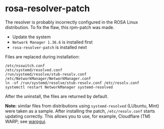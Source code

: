 # rosa-resolver-patch
The resolver is probably incorrectly configured in the ROSA Linux distribution. To fix the flaw, this rpm-patch was made.
+ Update the system
+ `Network Manager 1.36.6` is installed first
+ `rosa-resolver-patch` is installed next  

Files are replaced during installation:
```
/etc/nsswitch.conf
/etc/systemd/resolved.conf
/run/systemd/resolve/stub-resolv.conf
/etc/NetworkManager/NetworkManager.conf
ln -sf /run/systemd/resolve/stub-resolv.conf /etc/resolv.conf
systemctl restart NetworkManager systemd-resolved
```
After the uninstall, the files are returned by default.

**Note:** similar files from distributions using `systemd-resolved` (LUbuntu, Mint) were taken as a sample. After installing the patch, `/etc/resolv.conf` starts updating correctly. This allows you to use, for example, Cloudflare (TM) WARP; see [warpgui](https://github.com/AKotov-dev/warpgui).
